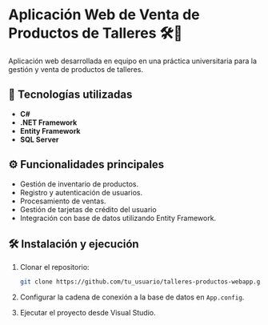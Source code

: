 # Aplicación Web de Venta de Productos de Talleres 🛠️🛒

Aplicación web desarrollada en equipo en una práctica universitaria para la gestión y venta de productos de talleres.  

## 🚀 Tecnologías utilizadas
- **C#**
- **.NET Framework**
- **Entity Framework**
- **SQL Server**

## ⚙️ Funcionalidades principales
- Gestión de inventario de productos.
- Registro y autenticación de usuarios.
- Procesamiento de ventas.
- Gestión de tarjetas de crédito del usuario
- Integración con base de datos utilizando Entity Framework.

## 🛠️ Instalación y ejecución
1. Clonar el repositorio:
   ```bash
   git clone https://github.com/tu_usuario/talleres-productos-webapp.git
2. Configurar la cadena de conexión a la base de datos en `App.config`.

3. Ejecutar el proyecto desde Visual Studio.
